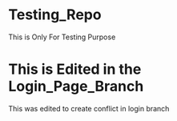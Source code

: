 # Testing_Repo
This is Only For Testing Purpose
# This is Edited in the Login_Page_Branch
This was edited to create conflict in login branch
